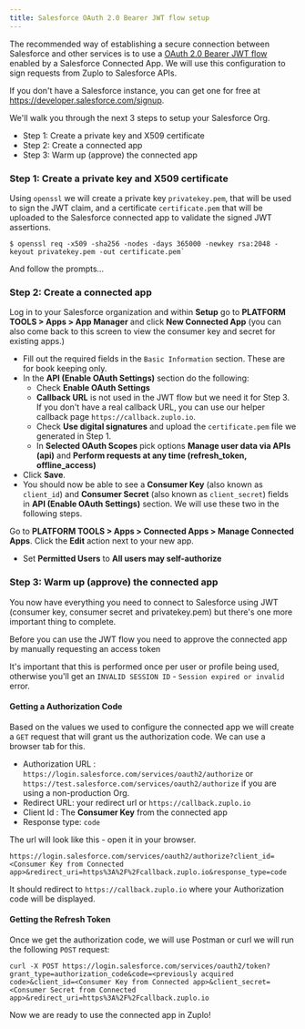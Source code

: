 ```yaml
---
title: Salesforce OAuth 2.0 Bearer JWT flow setup
---
```


The recommended way of establishing a secure connection between Salesforce and
other services is to use a
[OAuth 2.0 Bearer JWT flow](https://help.salesforce.com/s/articleView?id=sf.remoteaccess_oauth_jwt_flow.htm&type=5)
enabled by a Salesforce Connected App. We will use this configuration to sign
requests from Zuplo to Salesforce APIs.

If you don't have a Salesforce instance, you can get one for free at https://developer.salesforce.com/signup.

We'll walk you through the next 3 steps to setup your Salesforce Org.

- Step 1: Create a private key and X509 certificate
- Step 2: Create a connected app
- Step 3: Warm up (approve) the connected app

### Step 1: Create a private key and X509 certificate

Using `openssl` we will create a private key `privatekey.pem`, that will be
used to sign the JWT claim, and a certificate `certificate.pem` that will be
uploaded to the Salesforce connected app to validate the signed JWT assertions.

```
$ openssl req -x509 -sha256 -nodes -days 365000 -newkey rsa:2048 -keyout privatekey.pem -out certificate.pem`
```

And follow the prompts...

### Step 2: Create a connected app

Log in to your Salesforce organization and within **Setup** go to 
**PLATFORM TOOLS > Apps > App Manager**  and click **New Connected App** (you can also come back to 
this screen to view the consumer key and secret for existing apps.)

- Fill out the required fields in the `Basic Information` section. These are for
  book keeping only.
- In the **API (Enable OAuth Settings)** section do the following:
  - Check **Enable OAuth Settings**
  - **Callback URL** is not used in the JWT flow but we need it for Step 3. If you don't have
  a real callback URL, you can use our helper callback page `https://callback.zuplo.io`.
  - Check **Use digital signatures** and upload the `certificate.pem` file we
    generated in Step 1.
  - In **Selected OAuth Scopes** pick options **Manage user data via APIs (api)**
    and **Perform requests at any time (refresh_token, offline_access)**
- Click **Save**.
- You should now be able to see a **Consumer Key** (also known as `client_id`) and
  **Consumer Secret** (also known as `client_secret`) fields in
  **API (Enable OAuth Settings)** section. We will use these two in the following
  steps.

Go to **PLATFORM TOOLS > Apps > Connected Apps > Manage Connected Apps**. Click the **Edit** 
action next to your new app. 

- Set **Permitted Users** to **All users may self-authorize**

### Step 3: Warm up (approve) the connected app

You now have everything you need to connect to Salesforce using JWT (consumer key, 
consumer secret and privatekey.pem) but there's one more important thing to complete. 

Before you can use the JWT flow you need to approve the connected app by manually
requesting an access token

It's important that this is performed once per user or profile being used, otherwise
you'll get an `INVALID SESSION ID` - `Session expired or invalid` error. 

#### Getting a Authorization Code

Based on the values we used to configure the connected app we will create a
`GET` request that will grant us the authorization code. We can use a browser
tab for this.

- Authorization URL : `https://login.salesforce.com/services/oauth2/authorize`
  or `https://test.salesforce.com/services/oauth2/authorize` if you are using a
  non-production Org.
- Redirect URL: your redirect url or `https://callback.zuplo.io`
- Client Id : The **Consumer Key** from the connected app
- Response type: `code`

The url will look like this - open it in your browser.

```
https://login.salesforce.com/services/oauth2/authorize?client_id=<Consumer Key from Connected app>&redirect_uri=https%3A%2F%2Fcallback.zuplo.io&response_type=code
```

It should redirect to `https://callback.zuplo.io` where your Authorization code will be displayed.

#### Getting the Refresh Token

Once we get the authorization code, we will use Postman or curl we will run the
following `POST` request:

```
curl -X POST https://login.salesforce.com/services/oauth2/token?grant_type=authorization_code&code=<previously acquired code>&client_id=<Consumer Key from Connected app>&client_secret=<Consumer Secret from Connected app>&redirect_uri=https%3A%2F%2Fcallback.zuplo.io
```

Now we are ready to use the connected app in Zuplo!
